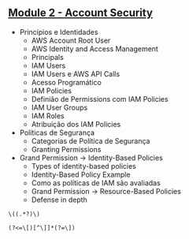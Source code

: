 ## [Module 2 - Account Security](https://www.notion.so/Module-2-Seguran-a-da-Conta-af04d111347149b2ae2afe5ca332b196)
  - Princípios e Identidades
    - AWS Account Root User
    - AWS Identity and Access Management 
    - Principals 
    - IAM Users
    - IAM Users e AWS API Calls
    - Acesso Programático
    - IAM Policies
    - Definião de Permissions com IAM Policies 
    - IAM User Groups
    - IAM Roles
    - Atribuição dos IAM Policies
  - Políticas  de Segurança
    - Categorias de Política de Segurança
    - Granting Permissions
  - Grand Permission → Identity-Based Policies
    - Types of identity-based policies
    - Identity-Based Policy Example
    - Como as políticas de IAM são avaliadas
    - Grand Permission → Resource-Based Policies
    - Defense in depth


`\((.*?)\)`

`(?<=\[)[^\]]*(?=\])`